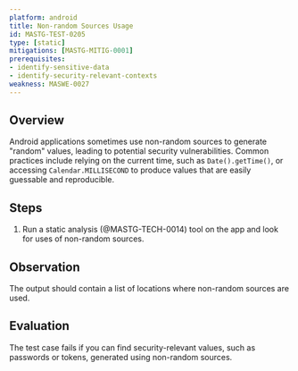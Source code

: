 ```yaml
---
platform: android
title: Non-random Sources Usage
id: MASTG-TEST-0205
type: [static]
mitigations: [MASTG-MITIG-0001]
prerequisites:
- identify-sensitive-data
- identify-security-relevant-contexts
weakness: MASWE-0027
---
```


## Overview

Android applications sometimes use non-random sources to generate "random" values, leading to potential security vulnerabilities. Common practices include relying on the current time, such as `Date().getTime()`, or accessing `Calendar.MILLISECOND` to produce values that are easily guessable and reproducible.

## Steps

1. Run a static analysis (@MASTG-TECH-0014) tool on the app and look for uses of non-random sources.

## Observation

The output should contain a list of locations where non-random sources are used.

## Evaluation

The test case fails if you can find security-relevant values, such as passwords or tokens, generated using non-random sources.
